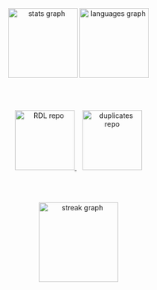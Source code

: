 <div align="center">  
  <!-- Stats Cards -->
  <div>
    <img src="https://github-readme-stats.vercel.app/api?username=paulmmaingi&hide_title=true&hide_rank=false&show_icons=true&include_all_commits=true&count_private=true&disable_animations=false&card_width=200&theme=tokyonight&locale=en&hide_border=true&ring_color=33cc99&hide=stars" height="140" alt="stats graph" />
    <img src="https://github-readme-stats.vercel.app/api/top-langs?username=paulmmaingi&locale=en&hide_title=false&layout=compact&card_width=200&langs_count=5&theme=tokyonight&hide_border=true&size_weight=0.5&count_weight=0.5" height="140" alt="languages graph" />
  </div>
  
  <br><br>
  
  <!-- Repository Cards -->
  <div>
    <a href="https://github.com/nlp-tlp/15926-4-RDL-CITS3200">
      <img src="https://github-readme-stats.vercel.app/api/pin/?username=nlp-tlp&repo=15926-4-RDL-CITS3200&show_owner=true&theme=aura_dark&description_lines_count=1&card_width=250" height="120" alt="RDL repo" />
    </a>
    &nbsp;&nbsp;
    <a href="https://github.com/paulmmaingi/duplicates">
      <img src="https://github-readme-stats.vercel.app/api/pin/?username=paulmmaingi&repo=duplicates&show_owner=true&theme=aura_dark&description_lines_count=1&card_width=250" height="120" alt="duplicates repo" />
    </a>
  </div>
  
  <br><br>
  
  <!-- Streak Stats -->
  <img src="https://streak-stats.demolab.com?user=paulmmaingi&locale=en&mode=daily&theme=tokyonight&hide_border=true&border_radius=5&order=3&ring=33CC99&fire=EB570A" height="160" alt="streak graph" />
</div>
